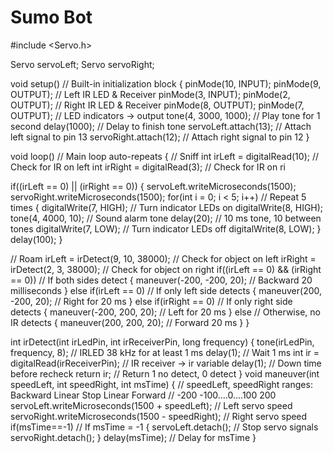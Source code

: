 # Sumo Bot
#include <Servo.h>
 
Servo servoLeft;
Servo servoRight;
 
void setup() // Built-in initialization block
{
 pinMode(10, INPUT); pinMode(9, OUTPUT); // Left IR LED & Receiver
 pinMode(3, INPUT); pinMode(2, OUTPUT); // Right IR LED & Receiver
 pinMode(8, OUTPUT); pinMode(7, OUTPUT); // LED indicators -> output
 tone(4, 3000, 1000); // Play tone for 1 second
 delay(1000); // Delay to finish tone
 servoLeft.attach(13); // Attach left signal to pin 13
 servoRight.attach(12); // Attach right signal to pin 12
}
 
void loop() // Main loop auto-repeats
{
 // Sniff
 int irLeft = digitalRead(10); // Check for IR on left
 int irRight = digitalRead(3); // Check for IR on ri
 
 if((irLeft == 0) || (irRight == 0))
 {
   servoLeft.writeMicroseconds(1500);
   servoRight.writeMicroseconds(1500);
 for(int i = 0; i < 5; i++) // Repeat 5 times
 {
 digitalWrite(7, HIGH); // Turn indicator LEDs on
 digitalWrite(8, HIGH);
 tone(4, 4000, 10); // Sound alarm tone
 delay(20); // 10 ms tone, 10 between tones
 digitalWrite(7, LOW); // Turn indicator LEDs off
 digitalWrite(8, LOW);
 }
 delay(100);
 }
 
 // Roam
 irLeft = irDetect(9, 10, 38000); // Check for object on left
 irRight = irDetect(2, 3, 38000); // Check for object on right
 if((irLeft == 0) && (irRight == 0)) // If both sides detect
 {
 maneuver(-200, -200, 20); // Backward 20 milliseconds
 }
 else if(irLeft == 0) // If only left side detects
 {
 maneuver(200, -200, 20); // Right for 20 ms
 }
 else if(irRight == 0) // If only right side detects
 {
 maneuver(-200, 200, 20); // Left for 20 ms
 }
 else // Otherwise, no IR detects
 {
 maneuver(200, 200, 20); // Forward 20 ms
 }
}
 
int irDetect(int irLedPin, int irReceiverPin, long frequency)
{
 tone(irLedPin, frequency, 8); // IRLED 38 kHz for at least 1 ms
 delay(1); // Wait 1 ms
 int ir = digitalRead(irReceiverPin); // IR receiver -> ir variable
 delay(1); // Down time before recheck
 return ir; // Return 1 no detect, 0 detect
}
void maneuver(int speedLeft, int speedRight, int msTime)
{
 // speedLeft, speedRight ranges: Backward Linear Stop Linear Forward
 // -200 -100....0....100 200
 servoLeft.writeMicroseconds(1500 + speedLeft); // Left servo speed
 servoRight.writeMicroseconds(1500 - speedRight); // Right servo speed
 if(msTime==-1) // If msTime = -1
 {
 servoLeft.detach(); // Stop servo signals
 servoRight.detach();
 }
 delay(msTime); // Delay for msTime
}

